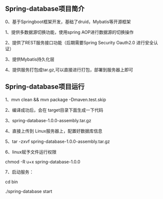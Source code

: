 ## Spring-database项目简介
0、基于Springboot框架开发，基础了druid，Mybatis等开源框架

1、提供多数据源切换功能，使用spring AOP进行数据源的切换操作

2、提供了REST服务接口功能（后期需要Spring Security Oauth2.0 进行安全认证）

3、提供Mybatis持久化层

4、提供服务打包成tar.gz,可以直接进行打包，部署到服务器上即可

## Spring-database项目运行
1、mvn clean && mvn package -Dmaven.test.skip

2、编译成功后，会在 target目录下面生成一下代码

3、spring-database-1.0.0-assembly.tar.gz

4、直接上传到 Linux服务器上，配置好数据库信息 

5、tar -zxvf spring-database-1.0.0-assembly.tar.gz

6、linux赋予文件运行权限

chmod -R u+x spring-database-1.0.0

7、启动服务：

 cd bin
 
./spring-database start
